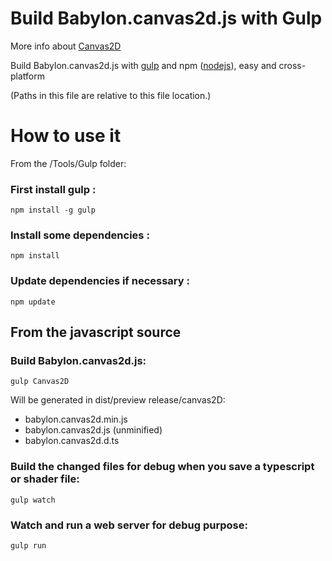 Build Babylon.canvas2d.js with Gulp
====================

More info about [Canvas2D](http://doc.babylonjs.com/overviews/Canvas2D_Home)

Build Babylon.canvas2d.js with [gulp](http://gulpjs.com/ "gulp") and npm ([nodejs](http://nodejs.org/ "nodejs")), easy and cross-platform

(Paths in this file are relative to this file location.)

# How to use it

From the /Tools/Gulp folder:

### First install gulp :
```
npm install -g gulp
```

### Install some dependencies :
```
npm install
```

### Update dependencies if necessary :
```
npm update
```

## From the javascript source
### Build Babylon.canvas2d.js:

```
gulp Canvas2D
```
Will be generated in dist/preview release/canvas2D:
- babylon.canvas2d.min.js
- babylon.canvas2d.js (unminified)
- babylon.canvas2d.d.ts

### Build the changed files for debug when you save a typescript or shader file:
```
gulp watch
```

### Watch and run a web server for debug purpose:
```
gulp run
```

